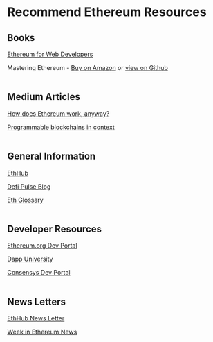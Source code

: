 # Recommend Ethereum Resources

## Books
[Ethereum for Web Developers](https://www.amazon.com/Ethereum-Web-Developers-Applications-Blockchain/dp/1484252772)

Mastering Ethereum - [Buy on Amazon](https://www.amazon.com/Mastering-Ethereum-Building-Smart-Contracts/dp/1491971940/ref=sr_1_3?keywords=mastering+ethereum&qid=1574987470&s=books&sr=1-3) or  [view on Github](https://github.com/ethereumbook/ethereumbook/tree/first_edition_first_print)
<br/>
<br/>

## Medium Articles

[How does Ethereum work, anyway?](https://medium.com/@preethikasireddy/how-does-ethereum-work-anyway-22d1df506369)

[Programmable blockchains in context](https://medium.com/humanizing-the-singularity/by-the-end-of-this-article-youre-going-to-understand-blockchains-in-general-and-ethereum-a-next-e11df6a1d7cf)
<br/>
<br/>

## General Information

[EthHub](https://docs.ethhub.io/)

[Defi Pulse Blog](https://defipulse.com/blog/)

[Eth Glossary](https://github.com/ethereum/wiki/wiki/Glossary)
<br/>
<br/>

## Developer Resources

[Ethereum.org Dev Portal](https://ethereum.org/developers/#getting-started)

[Dapp University](https://www.youtube.com/channel/UCY0xL8V6NzzFcwzHCgB8orQ)

[Consensys Dev Portal](https://consensys.net/developers/)
<br/>
<br/>

## News Letters

[EthHub News Letter](https://ethhub.substack.com/)

[Week in Ethereum News](https://weekinethereumnews.com/)